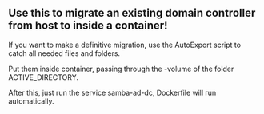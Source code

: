 ## Use this to migrate an existing domain controller from host to inside a container!

If you want to make a definitive migration, use the AutoExport script to catch all needed files and folders.

Put them inside container, passing through the -volume of the folder ACTIVE_DIRECTORY.

After this, just run the service samba-ad-dc, Dockerfile will run automatically.
